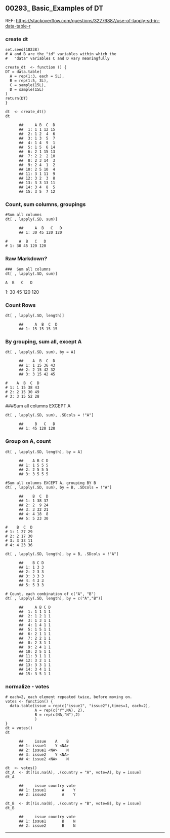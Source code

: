 ## 00293\_ Basic\_Examples of DT

REF:
<https://stackoverflow.com/questions/32276887/use-of-lapply-sd-in-data-table-r>

### create dt

    set.seed(10238)
    # A and B are the "id" variables within which the
    #   "data" variables C and D vary meaningfully

    create_dt  <- function () {
    DT = data.table(
      A = rep(1:3, each = 5L), 
      B = rep(1:5, 3L),
      C = sample(15L),
      D = sample(15L)
    )
    return(DT)
    }

    dt  <- create_dt()
    dt

          ##     A B  C  D
          ##  1: 1 1 12 15
          ##  2: 1 2  4  6
          ##  3: 1 3  5  7
          ##  4: 1 4  9  1
          ##  5: 1 5  6 14
          ##  6: 2 1 15 13
          ##  7: 2 2  2 10
          ##  8: 2 3 14  3
          ##  9: 2 4  1  2
          ## 10: 2 5 10  4
          ## 11: 3 1 11  9
          ## 12: 3 2  3  8
          ## 13: 3 3 13 11
          ## 14: 3 4  8  5
          ## 15: 3 5  7 12

### Count, sum columns, groupings

    #Sum all columns
    dt[ , lapply(.SD, sum)]

          ##     A  B   C   D
          ## 1: 30 45 120 120

    #     A  B   C   D
    # 1: 30 45 120 120

### Raw Markdown?

    ###  Sum all columns
    dt[ , lapply(.SD, sum)]

    A  B   C   D

1: 30 45 120 120

### Count Rows

    dt[ , lapply(.SD, length)]

          ##     A  B  C  D
          ## 1: 15 15 15 15

### By grouping, sum all, except A

    dt[ , lapply(.SD, sum), by = A]

          ##    A  B  C  D
          ## 1: 1 15 36 43
          ## 2: 2 15 42 32
          ## 3: 3 15 42 45

    #    A  B  C  D
    # 1: 1 15 38 43
    # 2: 2 15 30 49
    # 3: 3 15 52 28

\#\#\#Sum all columns EXCEPT A

    dt[ , lapply(.SD, sum), .SDcols = !"A"]

          ##     B   C   D
          ## 1: 45 120 120

### Group on A, count

    dt[ , lapply(.SD, length), by = A]

          ##    A B C D
          ## 1: 1 5 5 5
          ## 2: 2 5 5 5
          ## 3: 3 5 5 5

    #Sum all columns EXCEPT A, grouping BY B
    dt[ , lapply(.SD, sum), by = B, .SDcols = !"A"]

          ##    B  C  D
          ## 1: 1 38 37
          ## 2: 2  9 24
          ## 3: 3 32 21
          ## 4: 4 18  8
          ## 5: 5 23 30

    #    B  C  D
    # 1: 1 27 29
    # 2: 2 17 30
    # 3: 3 33 11
    # 4: 4 23 36

    dt[ , lapply(.SD, length), by = B, .SDcols = !"A"]

          ##    B C D
          ## 1: 1 3 3
          ## 2: 2 3 3
          ## 3: 3 3 3
          ## 4: 4 3 3
          ## 5: 5 3 3

    # Count, each combination of c("A", "B")
    dt[ , lapply(.SD, length), by = c("A","B")]

          ##     A B C D
          ##  1: 1 1 1 1
          ##  2: 1 2 1 1
          ##  3: 1 3 1 1
          ##  4: 1 4 1 1
          ##  5: 1 5 1 1
          ##  6: 2 1 1 1
          ##  7: 2 2 1 1
          ##  8: 2 3 1 1
          ##  9: 2 4 1 1
          ## 10: 2 5 1 1
          ## 11: 3 1 1 1
          ## 12: 3 2 1 1
          ## 13: 3 3 1 1
          ## 14: 3 4 1 1
          ## 15: 3 5 1 1

### normalize - votes

    # each=2, each element repeated twice, before moving on.
    votes <- function() {
      data.table(issue = rep(c("issue1", "issue2"),times=1, each=2),
                 A = rep(c("Y",NA), 2),
                 B = rep(c(NA,"N"),2)
                 )
    }
    dt = votes()
    dt

          ##     issue    A    B
          ## 1: issue1    Y <NA>
          ## 2: issue1 <NA>    N
          ## 3: issue2    Y <NA>
          ## 4: issue2 <NA>    N

    dt  <- votes()
    dt_A  <- dt[!is.na(A), .(country = "A", vote=A), by = issue]
    dt_A

          ##     issue country vote
          ## 1: issue1       A    Y
          ## 2: issue2       A    Y

    dt_B  <- dt[!is.na(B), .(country = "B", vote=B), by = issue]
    dt_B

          ##     issue country vote
          ## 1: issue1       B    N
          ## 2: issue2       B    N

------------------------------------------------------------------------
